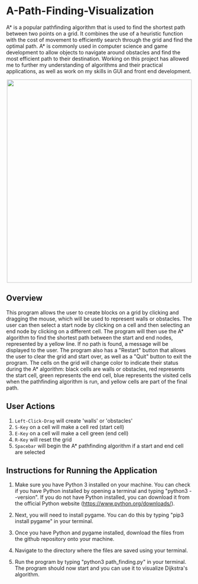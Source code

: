 # A-Path-Finding-Visualization
A* is a popular pathfinding algorithm that is used to find the shortest path between two points on a grid. It combines the use of a heuristic function with the cost of movement to efficiently search through the grid and find the optimal path. A* is commonly used in computer science and game development to allow objects to navigate around obstacles and find the most efficient path to their destination. Working on this project has allowed me to further my understanding of algorithms and their practical applications, as well as work on my skills in GUI and front end development.

<p align="center">
  <img width="500" height="550" src="pathfindingGIF.gif">
</p>

## Overview
This program allows the user to create blocks on a grid by clicking and dragging the mouse, which will be used to represent walls or obstacles. The user can then select a start node by clicking on a cell and then selecting an end node by clicking on a different cell. The program will then use the A* algorithm to find the shortest path between the start and end nodes, represented by a yellow line. If no path is found, a message will be displayed to the user. The program also has a "Restart" button that allows the user to clear the grid and start over, as well as a "Quit" button to exit the program. The cells on the grid will change color to indicate their status during the A* algorithm: black cells are walls or obstacles, red represents the start cell, green represents the end cell, blue represents the visited cells when the pathfinding algorithm is run, and yellow cells are part of the final path.

## User Actions
1. `Left-Click-Drag` will create 'walls' or 'obstacles'
2. `S-Key` on a cell will make a cell red (start cell)
3. `E-Key` on a cell will make a cell green (end cell)
4. `R-Key` will reset the grid
5. `Spacebar` will begin the A* pathfinding algorithm if a start and end cell are selected


## Instructions for Running the Application
1. Make sure you have Python 3 installed on your machine. You can check if you have Python installed by opening a terminal and typing "python3 --version". If you do not have Python installed, you can download it from the official Python website (https://www.python.org/downloads/).

2. Next, you will need to install pygame. You can do this by typing "pip3 install pygame" in your terminal.

3. Once you have Python and pygame installed, download the files from the github repository onto your machine.

4. Navigate to the directory where the files are saved using your terminal.

5. Run the program by typing "python3 path_finding.py" in your terminal. The program should now start and you can use it to visualize Dijkstra's algorithm.
